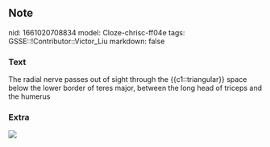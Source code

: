 ## Note
nid: 1661020708834
model: Cloze-chrisc-ff04e
tags: GSSE::!Contributor::Victor_Liu
markdown: false

### Text
The radial nerve passes out of sight <span style="color: 
 var(--field-fg);">through the</span> {{c1::triangular}}
<span style="color: var(--field-fg);">space below the lower border
of teres major, between the long head of triceps and</span>
<span style="color: var(--field-fg);"><span style="color: 
 var(--field-fg); background-color: ;">the</span> <span style= 
"color: var(--field-fg); background-color: ;">humerus</span></span>

### Extra
<img src="Efh2NX-WkAcNFZb.jpglarge">
